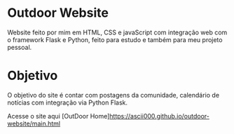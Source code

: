 # Outdoor Website
Website feito por mim em HTML, CSS e javaScript com integração web com o framework Flask e Python, feito para estudo e também para meu
projeto pessoal.

# Objetivo
O objetivo do site é contar com postagens da comunidade, calendário de notícias com integração via Python Flask.

Acesse o site  aqui [OutDoor Home]https://ascii000.github.io/outdoor-website/main.html
